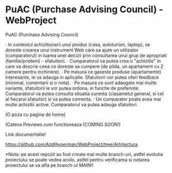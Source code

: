 # PuAC (Purchase Advising Council) - WebProject
PuAC (Purchase Advising Council)

·       In contextul achizitionarii unui produs (casa, autoturism, laptop), se doreste crearea unui instrument Web care sa ajute un utilizator (cumparatorul) in luarea unei decizii prin consultarea unui grup de apropriati (familie/prieteni) - sfatuitorii.
·       Cumparatorul va putea crea o "achizitie" in care va descrie ceea ce doreste sa cumpere (de pilda, un apartament cu 2 camere pentru inchiriere).
·       Pe masura ce gaseste produse (apartamente) interesante, le va adauga in aplicatie. Sfatuitorii vor putea oferi feedback (minimal, comentarii si o nota).
·       Pe masura ce sunt adaugate mai multe variante, sfatuitorii le vor putea ordona, in functie de preferinte. Cumparatorul va putea consulta situatia curenta (clasametul general, si cel al fiecarui sfatuitor) si va putea comenta.
·       Un cumparator poate avea mai multe achizitii active. Cumparatorul va putea adauga sfatuitori.

(O poza cu pagina de home)

(Cateva Previews cum functioneaza (COMING SOON!)

Link documentatie!

https://github.com/AzdHyperman/WebProject/tree/Arhitectura


*Nota: pe acest repozit au fost create mai multe branch-uri, astfel evolutia proiectului se poate vedea acolo, astfel pentru verificarea si notarea proiectului
           se va afla pe branch-ul MAIN!!
